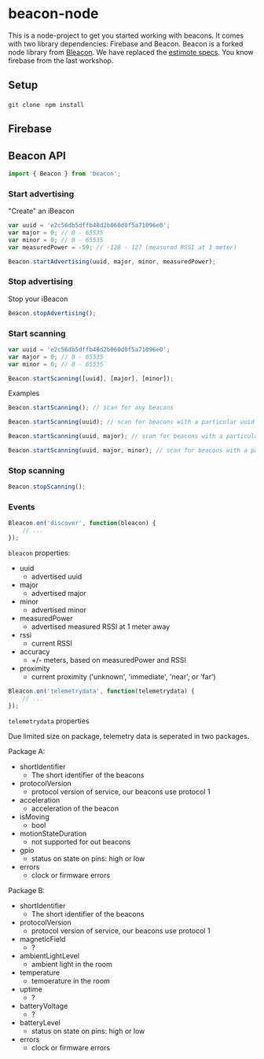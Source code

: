 # beacon-node

This is a node-project to get you started working with beacons. 
It comes with two library dependencies: Firebase and Beacon. 
Beacon is a forked node library from [Bleacon](https://github.com/sandeepmistry/node-bleacon).
We have replaced the [estimote specs](https://github.com/Estimote/estimote-specs).
You know firebase from the last workshop.

## Setup

`git clone `
`npm install`

## Firebase

## Beacon API

```javascript
import { Beacon } from 'beacon';
```

### Start advertising

"Create" an iBeacon

```javascript
var uuid = 'e2c56db5dffb48d2b060d0f5a71096e0';
var major = 0; // 0 - 65535
var minor = 0; // 0 - 65535
var measuredPower = -59; // -128 - 127 (measured RSSI at 1 meter)

Beacon.startAdvertising(uuid, major, minor, measuredPower);
```

### Stop advertising

Stop your iBeacon

```javascript
Beacon.stopAdvertising();
```

### Start scanning

```javascript
var uuid = 'e2c56db5dffb48d2b060d0f5a71096e0';
var major = 0; // 0 - 65535
var minor = 0; // 0 - 65535

Beacon.startScanning([uuid], [major], [minor]);
```

Examples

```javascript
Beacon.startScanning(); // scan for any beacons

Beacon.startScanning(uuid); // scan for beacons with a particular uuid

Beacon.startScanning(uuid, major); // scan for beacons with a particular uuid and major

Beacon.startScanning(uuid, major, minor); // scan for beacons with a particular uuid. major, and minor
```

### Stop scanning

```javascript
Beacon.stopScanning();
```

### Events

```javascript
Bleacon.on('discover', function(bleacon) {
    // ...
});
```

```bleacon``` properties:

 * uuid
   * advertised uuid
 * major
   * advertised major
 * minor
   * advertised minor
 * measuredPower
   * advertised measured RSSI at 1 meter away
 * rssi
   * current RSSI
 * accuracy
   * +/- meters, based on measuredPower and RSSI
 * proximity
   * current proximity ('unknown', 'immediate', 'near', or 'far')

```javascript
Bleacon.on('telemetrydata', function(telemetrydata) {
    // ...
});
```

```telemetrydata``` properties

Due limited size on package, telemetry data is seperated in two packages.

Package A:

 * shortIdentifier 
   * The short identifier of the beacons
 * protocolVersion
   * protocol version of service, our beacons use protocol 1
 * acceleration
   * acceleration of the beacon
 * isMoving 
   * bool
 * motionStateDuration 
   * not supported for out beacons
 * gpio
    * status on state on pins: high or low
 * errors
    * clock or firmware errors
    
Package B:

 * shortIdentifier 
   * The short identifier of the beacons
 * protocolVersion
   * protocol version of service, our beacons use protocol 1
 * magneticField
   * ?
 * ambientLightLevel 
   * ambient light in the room
 * temperature 
   * temoerature in the room
 * uptime
    * ?
 * batteryVoltage
    * ?
 * batteryLevel
    * status on state on pins: high or low
 * errors
    * clock or firmware errors


